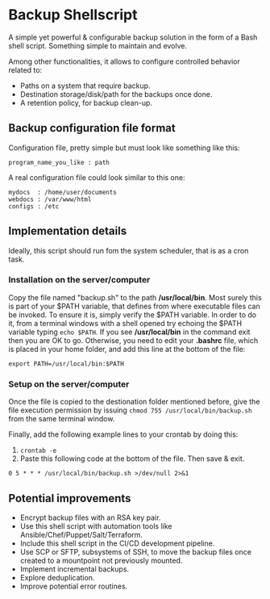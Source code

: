 # Backup Shellscript
A simple yet powerful & configurable backup solution in the form of a Bash shell script. Something simple to maintain and evolve. 

Among other functionalities, it allows to configure controlled behavior related to:
  - Paths on a system that require backup.
  - Destination storage/disk/path for the backups once done.
  - A retention policy, for backup clean-up.
  
## Backup configuration file format
Configuration file, pretty simple but must look like something like this:
``` 
program_name_you_like : path
``` 

A real configuration file could look similar to this one:
``` 
mydocs  : /home/user/documents
webdocs : /var/www/html
configs : /etc
``` 

## Implementation details
Ideally, this script should run fom the system scheduler, that is as a cron task. 

### Installation on the server/computer
Copy the file named "backup.sh" to the path __/usr/local/bin__. Most surely this is part of your $PATH variable, that defines from where executable files can be invoked. To ensure it is, simply verify the $PATH variable. In order to do it, from a terminal windows with a shell opened try echoing the $PATH variable typing ```echo $PATH```. If you see __/usr/local/bin__ in the command exit then you are OK to go. Otherwise, you need to edit your __.bashrc__ file, which is placed in your home folder, and add this line at the bottom of the file:

```
export PATH=/usr/local/bin:$PATH
``` 

### Setup on the server/computer
Once the file is copied to the destionation folder mentioned before, give the file execution permission by issuing ```chmod 755 /usr/local/bin/backup.sh``` from the same terminal window. 

Finally, add the following example lines to your crontab by doing this:

1. ```crontab -e``` 
2. Paste this following code at the bottom of the file. Then save & exit. 

```
0 5 * * * /usr/local/bin/backup.sh >/dev/null 2>&1
``` 

## Potential improvements
  - Encrypt backup files with an RSA key pair.
  - Use this shell script with automation tools like Ansible/Chef/Puppet/Salt/Terraform.
  - Include this shell script in the CI/CD development pipeline.
  - Use SCP or SFTP, subsystems of SSH, to move the backup files once created to a mountpoint not previously mounted.
  - Implement incremental backups.
  - Explore deduplication.
  - Improve potential error routines. 
